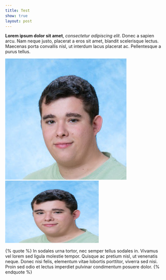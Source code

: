 ```yaml
---
title: Test
show: true
layout: post
---
```


**Lorem ipsum dolor sit amet**, *consectetur adipiscing elit*. Donec a sapien arcu. Nam neque justo, placerat a eros sit amet, blandit scelerisque lectus. Maecenas porta convallis nisl, ut interdum lacus placerat ac. Pellentesque a purus tellus. 

![Yo](/assets/img/profile_pic.jpg)
<img src="/assets/img/profile_pic.jpg" width="300px" height="200px" alt="Yo aplastado"></img>

{% quote %}
 In sodales urna tortor, nec semper tellus sodales in. Vivamus vel lorem sed ligula molestie tempor. Quisque ac pretium nisl, ut venenatis neque. Donec nisi felis, elementum vitae lobortis porttitor, viverra sed nisi. Proin sed odio et lectus imperdiet pulvinar condimentum posuere dolor. 
{% endquote %}
